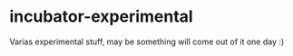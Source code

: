 # incubator-experimental
Varias experimental stuff, may be something will come out of it one day :)  
